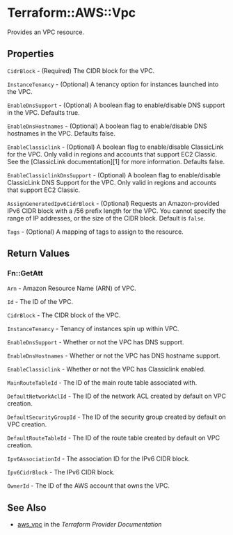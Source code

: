 # Terraform::AWS::Vpc

Provides an VPC resource.

## Properties

`CidrBlock` - (Required) The CIDR block for the VPC.

`InstanceTenancy` - (Optional) A tenancy option for instances launched into the VPC.

`EnableDnsSupport` - (Optional) A boolean flag to enable/disable DNS support in the VPC. Defaults true.

`EnableDnsHostnames` - (Optional) A boolean flag to enable/disable DNS hostnames in the VPC. Defaults false.

`EnableClassiclink` - (Optional) A boolean flag to enable/disable ClassicLink for the VPC. Only valid in regions and accounts that support EC2 Classic. See the [ClassicLink documentation][1] for more information. Defaults false.

`EnableClassiclinkDnsSupport` - (Optional) A boolean flag to enable/disable ClassicLink DNS Support for the VPC. Only valid in regions and accounts that support EC2 Classic.

`AssignGeneratedIpv6CidrBlock` - (Optional) Requests an Amazon-provided IPv6 CIDR block with a /56 prefix length for the VPC. You cannot specify the range of IP addresses, or the size of the CIDR block. Default is `false`.

`Tags` - (Optional) A mapping of tags to assign to the resource.


## Return Values

### Fn::GetAtt

`Arn` - Amazon Resource Name (ARN) of VPC.

`Id` - The ID of the VPC.

`CidrBlock` - The CIDR block of the VPC.

`InstanceTenancy` - Tenancy of instances spin up within VPC.

`EnableDnsSupport` - Whether or not the VPC has DNS support.

`EnableDnsHostnames` - Whether or not the VPC has DNS hostname support.

`EnableClassiclink` - Whether or not the VPC has Classiclink enabled.

`MainRouteTableId` - The ID of the main route table associated with.

`DefaultNetworkAclId` - The ID of the network ACL created by default on VPC creation.

`DefaultSecurityGroupId` - The ID of the security group created by default on VPC creation.

`DefaultRouteTableId` - The ID of the route table created by default on VPC creation.

`Ipv6AssociationId` - The association ID for the IPv6 CIDR block.

`Ipv6CidrBlock` - The IPv6 CIDR block.

`OwnerId` - The ID of the AWS account that owns the VPC.

## See Also

* [aws_vpc](https://www.terraform.io/docs/providers/aws/r/vpc.html) in the _Terraform Provider Documentation_